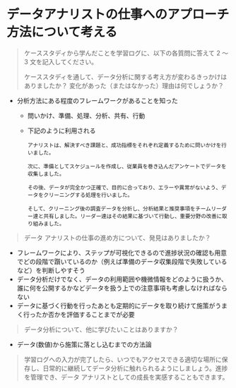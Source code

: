 # データアナリストの仕事へのアプローチ方法について考える

> ケーススタディから学んだことを学習ログに、以下の各質問に答えて 2 ～ 3 文を記入してください。
>
> ケーススタディを通して、データ分析に関する考え方が変わるきっかけはありましたか？ 変化があった（またはなかった）理由は何でしょうか？

- 分析方法にある程度のフレームワークがあることを知った

  - 問いかけ、準備、処理、分析、共有、行動
  - 下記のように利用される

    ```
    アナリストは、解決すべき課題と、成功指標をそれぞれ定義するために問いかけを行いました。

    次に、準備としてスケジュールを作成し、従業員を巻き込んだアンケートでデータを収集しました。

    その後、データが完全かつ正確で、目的に合っており、エラーや異常がないよう、データをクリーニングする処理を行いました。

    そして、クリーニング後の調査データを分析し、分析結果と推奨事項をチームリーダー達と共有しました。リーダー達はその結果に基づいて行動し、重要分野の改善に取り組みました。
    ```

> データ アナリストの仕事の進め方について、発見はありましたか？

- フレームワークにより、ステップが可視化できるので進捗状況の確認も用意でどの段階で躓いているのか（例えば準備のデータ収集段階で失敗しているなど）を判断しやすそう
- データ分析だけでなく、データの利用範囲や機微情報をどのように扱うか、誰に何を公開するかなどデータを扱う上での注意事項も考慮しなければならない
- データに基づく行動を行ったあとも定期的にデータを取り続けて施策がうまく行ったか否かを評価することまでが必要

> データ分析について、他に学びたいことはありますか？

- データ(数値)から施策に落とし込むまでの方法論

> 学習ログへの入力が完了したら、いつでもアクセスできる適切な場所に保存し、日常的に継続してデータ分析に触れられるようにしましょう。進捗を管理でき、データ アナリストとしての成長を実感することもできます。
